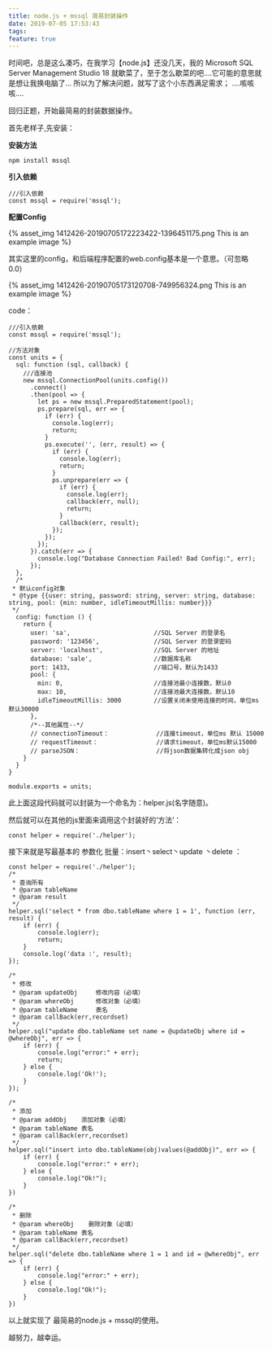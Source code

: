 ```yaml
---
title: node.js + mssql 简易封装操作
date: 2019-07-05 17:53:43
tags:
feature: true
---
```


时间吧，总是这么凑巧，在我学习【node.js】还没几天，我的 Microsoft SQL Server Management Studio 18 就歇菜了，至于怎么歇菜的吧....它可能的意思就是想让我换电脑了... 所以为了解决问题，就写了这个小东西满足需求；
....咳咳咳....

回归正题，开始最简易的封装数据操作。

首先老样子,先安装：

**安装方法**

```
npm install mssql
```

**引入依赖**
```
///引入依赖
const mssql = require('mssql');
```

**配置Config**

{% asset_img 1412426-20190705172223422-1396451175.png This is an example image %}

其实这里的config，和后端程序配置的web.config基本是一个意思。（可忽略 0.0）

{% asset_img 1412426-20190705173120708-749956324.png This is an example image %}

code：
```
///引入依赖
const mssql = require('mssql');

//方法对象
const units = {
  sql: function (sql, callback) {
    ///连接池
    new mssql.ConnectionPool(units.config())
      .connect()
      .then(pool => {
        let ps = new mssql.PreparedStatement(pool);
        ps.prepare(sql, err => {
          if (err) {
            console.log(err);
            return;
          }
          ps.execute('', (err, result) => {
            if (err) {
              console.log(err);
              return;
            }
            ps.unprepare(err => {
              if (err) {
                console.log(err);
                callback(err, null);
                return;
              }
              callback(err, result);
            });
          });
        });
      }).catch(err => {
        console.log("Database Connection Failed! Bad Config:", err);
      });
  },
  /*
 * 默认config对象
 * @type {{user: string, password: string, server: string, database: string, pool: {min: number, idleTimeoutMillis: number}}}
 */
  config: function () {
    return {
      user: 'sa',                       //SQL Server 的登录名
      password: '123456',               //SQL Server 的登录密码
      server: 'localhost',              //SQL Server 的地址
      database: 'sale',                 //数据库名称
      port: 1433,                       //端口号，默认为1433
      pool: {
        min: 0,                         //连接池最小连接数，默认0
        max: 10,                        //连接池最大连接数，默认10
        idleTimeoutMillis: 3000         //设置关闭未使用连接的时间，单位ms默认30000
      },
      /*--其他属性--*/
      // connectionTimeout：             //连接timeout，单位ms 默认 15000
      // requestTimeout：                //请求timeout，单位ms默认15000
      // parseJSON：                     //将json数据集转化成json obj 
    }
  }
}

module.exports = units;
```

此上面这段代码就可以封装为一个命名为：helper.js(名字随意)。

然后就可以在其他的js里面来调用这个封装好的‘方法’：

```
const helper = require('./helper');
```

接下来就是写最基本的 参数化  批量：insert丶select丶update 丶delete ：

```
const helper = require('./helper');
/*
 * 查询所有
 * @param tableName
 * @param result
 */
helper.sql('select * from dbo.tableName where 1 = 1', function (err, result) {
    if (err) {
        console.log(err);
        return;
    }
    console.log('data :', result);
});

/*
 * 修改
 * @param updateObj     修改内容（必填）
 * @param whereObj      修改对象（必填）
 * @param tableName     表名
 * @param callBack(err,recordset)
 */
helper.sql("update dbo.tableName set name = @updateObj where id = @whereObj", err => {
    if (err) {
        console.log("error:" + err);
        return;
    } else {
        console.log('Ok!');
    }
});

/*
 * 添加
 * @param addObj    添加对象（必填）
 * @param tableName 表名
 * @param callBack(err,recordset)
 */
helper.sql("insert into dbo.tableName(obj)values(@addObj)", err => {
    if (err) {
        console.log("error:" + err);
    } else {
        console.log("Ok!");
    }
})

/*
 * 删除
 * @param whereObj    删除对象（必填）
 * @param tableName 表名
 * @param callBack(err,recordset)
 */
helper.sql("delete dbo.tableName where 1 = 1 and id = @whereObj", err => {
    if (err) {
        console.log("error:" + err);
    } else {
        console.log("Ok!");
    }
})
```
以上就实现了 最简易的node.js + mssql的使用。

越努力，越幸运。
